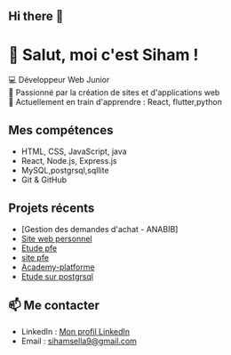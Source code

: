 ## Hi there 👋

# 👋 Salut, moi c'est Siham !

💻 Développeur Web Junior  
🚀 Passionné par la création de sites et d'applications web  
🌱 Actuellement en train d'apprendre : React, flutter,python 

## Mes compétences
- HTML, CSS, JavaScript, java
- React, Node.js, Express.js
- MySQL,postgrsql,sqllite
- Git & GitHub

## Projets récents
- [Gestion des demandes d'achat - ANABIB]
- [Site web personnel](https://siamsell.github.io/portfilio/)
- [Etude pfe](https://github.com/Siamsell/medicale_IMG-with-deepLearning_model-gan)
- [site pfe ](https://medical-image-gan.netlify.app/)
- [Academy-platforme](https://siamsell.github.io/Academy-Platform/)
- [Etude sur postgrsql](https://siamsell.github.io/rnc/)

## 📫 Me contacter
- LinkedIn : [Mon profil LinkedIn](https://siamsell.github.io/Academy-Platform/)
- Email : sihamsella9@gmail.com
